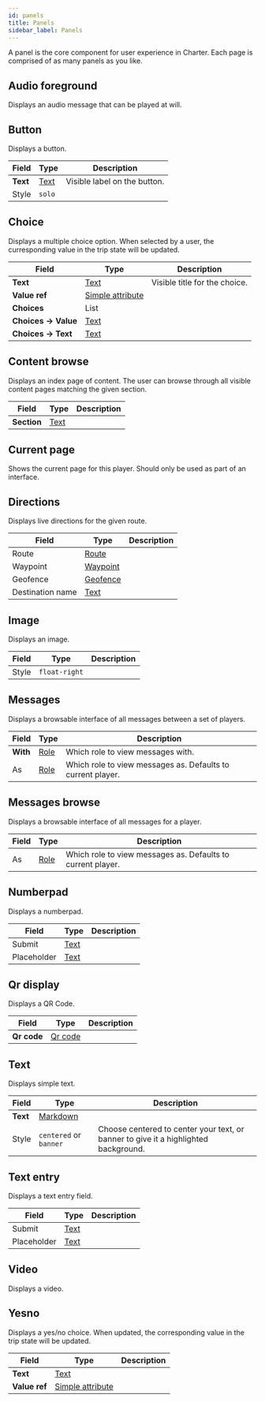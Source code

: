 ```yaml
---
id: panels
title: Panels
sidebar_label: Panels
---
```


A panel is the core component for user experience in Charter. Each page is comprised of as many panels as you like.
## Audio foreground

Displays an audio message that can be played at will.




## Button

Displays a button.


| Field | Type | Description |
| - | - | - |
| **Text** | [Text](/docs/reference/fieldtypes#text) | Visible label on the button. |
| Style | `solo` |  |


## Choice

Displays a multiple choice option. When selected by a user, the curresponding value in the trip state will be updated.


| Field | Type | Description |
| - | - | - |
| **Text** | [Text](/docs/reference/fieldtypes#text) | Visible title for the choice. |
| **Value ref** | [Simple attribute](/docs/reference/fieldtypes#simple-attribute) |  |
| **Choices** | List |  |
| **Choices → Value** | [Text](/docs/reference/fieldtypes#text) |  |
| **Choices → Text** | [Text](/docs/reference/fieldtypes#text) |  |


## Content browse

Displays an index page of content. The user can browse through all visible content pages matching the given section.


| Field | Type | Description |
| - | - | - |
| **Section** | [Text](/docs/reference/fieldtypes#text) |  |


## Current page

Shows the current page for this player. Should only be used as part of an interface.




## Directions

Displays live directions for the given route.


| Field | Type | Description |
| - | - | - |
| Route | [Route](/docs/reference/resources#route) |  |
| Waypoint | [Waypoint](/docs/reference/resources#waypoint) |  |
| Geofence | [Geofence](/docs/reference/resources#geofence) |  |
| Destination name | [Text](/docs/reference/fieldtypes#text) |  |


## Image

Displays an image.


| Field | Type | Description |
| - | - | - |
| Style | `float-right` |  |


## Messages

Displays a browsable interface of all messages between a set of players.


| Field | Type | Description |
| - | - | - |
| **With** | [Role](/docs/reference/resources#role) | Which role to view messages with. |
| As | [Role](/docs/reference/resources#role) | Which role to view messages as. Defaults to current player. |


## Messages browse

Displays a browsable interface of all messages for a player.


| Field | Type | Description |
| - | - | - |
| As | [Role](/docs/reference/resources#role) | Which role to view messages as. Defaults to current player. |


## Numberpad

Displays a numberpad.


| Field | Type | Description |
| - | - | - |
| Submit | [Text](/docs/reference/fieldtypes#text) |  |
| Placeholder | [Text](/docs/reference/fieldtypes#text) |  |


## Qr display

Displays a QR Code.


| Field | Type | Description |
| - | - | - |
| **Qr code** | [Qr code](/docs/reference/resources#qr-code) |  |


## Text

Displays simple text.


| Field | Type | Description |
| - | - | - |
| **Text** | [Markdown](/docs/reference/fieldtypes#markdown) |  |
| Style | `centered` or `banner` | Choose centered to center your text, or banner to give it a highlighted background. |


## Text entry

Displays a text entry field.


| Field | Type | Description |
| - | - | - |
| Submit | [Text](/docs/reference/fieldtypes#text) |  |
| Placeholder | [Text](/docs/reference/fieldtypes#text) |  |


## Video

Displays a video.




## Yesno

Displays a yes/no choice. When updated, the corresponding value in the trip state will be updated.


| Field | Type | Description |
| - | - | - |
| **Text** | [Text](/docs/reference/fieldtypes#text) |  |
| **Value ref** | [Simple attribute](/docs/reference/fieldtypes#simple-attribute) |  |


